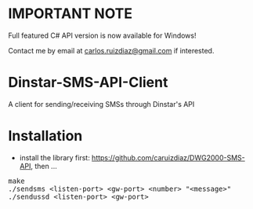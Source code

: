 IMPORTANT NOTE
===============

Full featured C# API version is now available for Windows! 

Contact me by email at carlos.ruizdiaz@gmail.com if interested.

Dinstar-SMS-API-Client
======================

A client for sending/receiving SMSs through Dinstar's API

Installation
======================

- install the library first: https://github.com/caruizdiaz/DWG2000-SMS-API, then ...
<pre>
make
./sendsms &#60;listen-port&#62; &#60;gw-port&#62; &#60;number&#62; "&#60;message&#62;"
./sendussd &#60;listen-port&#62; &#60;gw-port&#62;
</pre>

